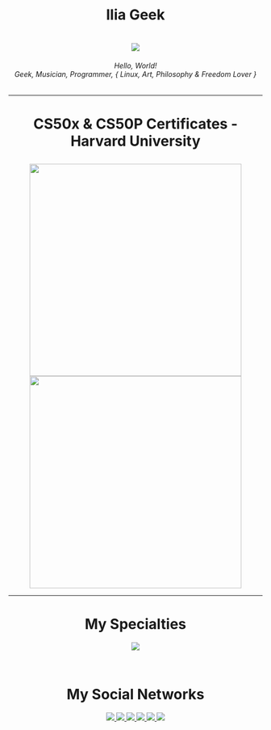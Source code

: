 <h1 align="center">
  Ilia Geek
</h1>

<h1 align="center">
  <a href="https://git.io/typing-svg">
    <img src="https://readme-typing-svg.herokuapp.com/?lines=Hello,+World!;This+is+Ilia+Geek.&center=true&size=30">
  </a>
</h1>


<h6 align="center">Hello, World!
<br>
Geek, Musician, Programmer, { Linux, Art, Philosophy & Freedom Lover }
</h4>

* * *

<h1>
<p align="center">
CS50x & CS50P Certificates - Harvard University
</p>
</h1>

<p align="center">
<img src="CS50x.png" width="420">
<img src="CS50P.png" width="420">
</p>

* * *

<h1 align="center"> My Specialties </h1>

<p align="center">
  <a>
    <img src="https://skillicons.dev/icons?i=git,vim,neovim,py,html,css,bootstrap,ps,ai">
  </a>
</p>

<br>

<h1 align="center"> My Social Networks </h1>

<p align="center">
  <a href="https://www.instagram.com/iliageek">
    <img src="https://skillicons.dev/icons?i=instagram">
  </a>
    <a href="https://www.x.com/iliageek">
    <img src="https://skillicons.dev/icons?i=twitter">
  </a>
    </a>
    <a href="https://www.linkedin.com/in/ilia-asadi-097271335">
    <img src="https://skillicons.dev/icons?i=linkedin">
  </a>
    <a href="https://www.github.com/iliageek">
    <img src="https://skillicons.dev/icons?i=github">
  </a>
    <a href="https://www.gitlab.com/iliageek">
    <img src="https://skillicons.dev/icons?i=gitlab">
  </a>
  <a href="https://mastodon.social/@iliageek1">
    <img src="https://skillicons.dev/icons?i=mastodon">
  </a>
</p>
